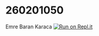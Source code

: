 # 260201050
Emre Baran Karaca
[![Run on Repl.it](https://repl.it/badge/github/x79072148/260201050)](https://repl.it/github/x79072148/260201050)